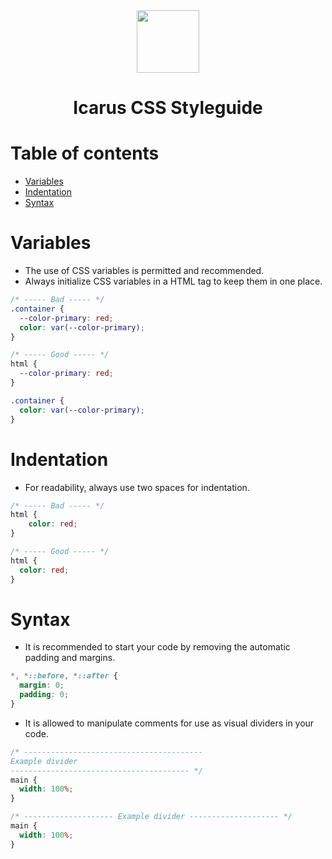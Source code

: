 <div align="center">
    <img src="http://icarusws.nl/js-content/resources/logo_geen_background.png" height="100px">
    <h1>Icarus CSS Styleguide</h1>
</div>

# Table of contents
- [Variables](#variables)
- [Indentation](#indentation)
- [Syntax](#syntax)

# Variables
- The use of CSS variables is permitted and recommended.
- Always initialize CSS variables in a HTML tag to keep them in one place.
```css
/* ----- Bad ----- */
.container {
  --color-primary: red;
  color: var(--color-primary);
}

/* ----- Good ----- */
html {
  --color-primary: red;
}

.container {
  color: var(--color-primary);
}
```

# Indentation
- For readability, always use two spaces for indentation.
```css
/* ----- Bad ----- */
html {
    color: red;
}

/* ----- Good ----- */
html {
  color: red;
}
```

# Syntax
- It is recommended to start your code by removing the automatic padding and margins.
```css
*, *::before, *::after {
  margin: 0;
  padding: 0;
}
```

- It is allowed to manipulate comments for use as visual dividers in your code.

```css
/* ----------------------------------------
Example divider
---------------------------------------- */
main {
  width: 100%;
}

/* -------------------- Example divider -------------------- */
main {
  width: 100%;
}
```
